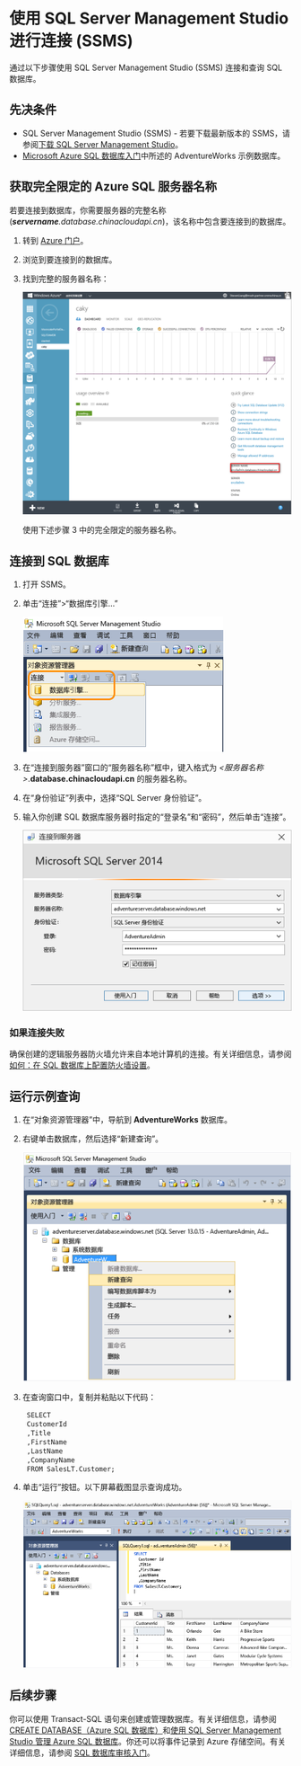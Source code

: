 <properties
   pageTitle="如何使用 SSMS 连接到 Azure SQL 数据库 | Microsoft Azure"
   description="了解如何使用 SSMS 连接到 Azure SQL 数据库。"
   services="sql-database"
   documentationCenter=""
   authors="sidneyh"
   manager="jeffreyg"
   editor=""
   tags=""/>
<tags
   ms.service="sql-database"
   ms.date="09/14/2015"
   wacn.date="12/22/2015" />

# 使用 SQL Server Management Studio 进行连接 (SSMS)

通过以下步骤使用 SQL Server Management Studio (SSMS) 连接和查询 SQL 数据库。

## 先决条件

* SQL Server Management Studio (SSMS) - 若要下载最新版本的 SSMS，请参阅[下载 SQL Server Management Studio](https://msdn.microsoft.com/zh-cn/library/mt238290.aspx)。
* [Microsoft Azure SQL 数据库入门](/documentation/articles/sql-database-get-started)中所述的 AdventureWorks 示例数据库。


## 获取完全限定的 Azure SQL 服务器名称

若要连接到数据库，你需要服务器的完整名称 (***servername**.database.chinacloudapi.cn*)，该名称中包含要连接到的数据库。

1. 转到 [Azure 门户](https://manage.windowsazure.cn)。
2. 浏览到要连接到的数据库。
3. 找到完整的服务器名称：

    ![完全限定的服务器名称][6]

    使用下述步骤 3 中的完全限定的服务器名称。



## 连接到 SQL 数据库

1. 打开 SSMS。
2. 单击“连接”>“数据库引擎...”

    ![连接 > 数据库引擎][7]

2. 在“连接到服务器”窗口的“服务器名称”框中，键入格式为 *&lt;服务器名称>*.**database.chinacloudapi.cn** 的服务器名称。
3. 在“身份验证”列表中，选择“SQL Server 身份验证”。
4. 输入你创建 SQL 数据库服务器时指定的“登录名”和“密码”，然后单击“连接”。

	![连接到服务器对话框][2]



### 如果连接失败
确保创建的逻辑服务器防火墙允许来自本地计算机的连接。有关详细信息，请参阅[如何：在 SQL 数据库上配置防火墙设置](/documentation/articles/sql-database-configure-firewall-settings)。

## 运行示例查询

1. 在“对象资源管理器”中，导航到 **AdventureWorks** 数据库。
2. 右键单击数据库，然后选择“新建查询”。

	![新建查询][4]

3. 在查询窗口中，复制并粘贴以下代码：

		SELECT
		CustomerId
		,Title
		,FirstName
		,LastName
		,CompanyName
		FROM SalesLT.Customer;

4. 单击“运行”按钮。以下屏幕截图显示查询成功。

	![成功][5]




## 后续步骤
你可以使用 Transact-SQL 语句来创建或管理数据库。有关详细信息，请参阅 [CREATE DATABASE（Azure SQL 数据库）](https://msdn.microsoft.com/zh-cn/library/dn268335.aspx)和[使用 SQL Server Management Studio 管理 Azure SQL 数据库](/documentation/articles/sql-database-manage-azure-ssms)。你还可以将事件记录到 Azure 存储空间。有关详细信息，请参阅 [SQL 数据库审核入门](/documentation/articles/sql-database-auditing-get-started)。

<!--Image references-->

[1]: ./media/sql-database-connect-to-database/1-download.png
[2]: ./media/sql-database-connect-to-database/2-connect.png
[3]: ./media/sql-database-connect-to-database/3-connect-to-database.png
[4]: ./media/sql-database-connect-to-database/4-run-query.png
[5]: ./media/sql-database-connect-to-database/5-success.png
[6]: ./media/sql-database-connect-to-database/server-name.png
[7]: ./media/sql-database-connect-to-database/connect-dbengine.png

<!---HONumber=Mooncake_1207_2015-->